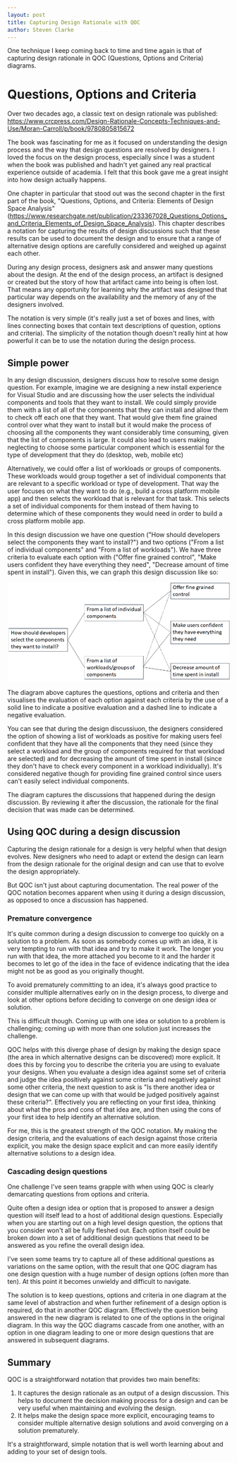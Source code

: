 ```yaml
---
layout: post
title: Capturing Design Rationale with QOC
author: Steven Clarke
---
```

One technique I keep coming back to time and time again is that of capturing design rationale in QOC (Questions, Options and Criteria) diagrams.

# Questions, Options and Criteria
Over two decades ago, a classic text on design rationale was published: https://www.crcpress.com/Design-Rationale-Concepts-Techniques-and-Use/Moran-Carroll/p/book/9780805815672

The book was fascinating for me as it focused on understanding the design process and the way that design questions are resolved by designers. I loved the focus on the design process, especially since I was a student when the book was published and hadn't yet gained any real practical experience outside of academia. I felt that this book gave me a great insight into how design actually happens.

One chapter in particular that stood out was the second chapter in the first part of the book, "Questions, Options, and Criteria: Elements of Design Space Analysis" (https://www.researchgate.net/publication/233367028_Questions_Options_and_Criteria_Elements_of_Design_Space_Analysis). This chapter describes a notation for capturing the results of design discussions such that these results can be used to document the design and to ensure that a range of alternative design options are carefully considered and weighed up against each other.

During any design process, designers ask and answer many questions about the design. At the end of the design process, an artifact is designed or created but the story of how that artifact came into being is often lost. That means any opportunity for learning why the artifact was designed that particular way depends on the availability and the memory of any of the designers involved.

The notation is very simple (it's really just a set of boxes and lines, with lines connecting boxes that contain text descriptions of question, options and criteria). The simplicity of the notation though doesn't really hint at how powerful it can be to use the notation during the design process.

## Simple power
In any design discussion, designers discuss how to resolve some design question. For example, imagine we are designing a new install experience for Visual Studio and are discussing how the user selects the individual components and tools that they want to install. We could simply provide them with a list of all of the components that they can install and allow them to check off each one that they want. That would give them fine grained control over what they want to install but it would make the process of choosing all the components they want considerably time consuming, given that the list of components is large. It could also lead to users making neglecting to choose some particular component which is essential for the type of development that they do (desktop, web, mobile etc)

Alternatively, we could offer a list of workloads or groups of components. These workloads would group together a set of individual components that are relevant to a specific workload or type of development. That way the user focuses on what they want to do (e.g., build a cross platform mobile app) and then selects the workload that is relevant for that task. This selects a set of individual components for them instead of them having to determine which of these components they would need in order to build a cross platform mobile app.

In this design discussion we have one question ("How should developers select the components they want to install?") and two options ("From a list of individual components" and "From a list of workloads"). We have three criteria to evaluate each option with ("Offer fine grained control", "Make users confident they have everything they need", "Decrease amount of time spent in install"). Given this, we can graph this design discussion like so:

![Simple QOC diagram](/images/QOC/simple.png) 

The diagram above captures the questions, options and criteria and then visualises the evaluation of each option against each criteria by the use of a solid line to indicate a positive evaluation and a dashed line to indicate a negative evaluation.

You can see that during the design discussiuon, the designers considered the option of showing a list of workloads as positive for making users feel confident that they have all the components that they need (since they select a workload and the group of components required for that workload are selected) and for decreasing the amount of time spent in install (since they don't have to check every component in a workload individually). It's considered negative though for providing fine grained control since users can't easily select individual components.

The diagram captures the discussions that happened during the design discussion. By reviewing it after the discussion, the rationale for the final decision that was made can be determined.

## Using QOC during a design discussion
Capturing the design rationale for a design is very helpful when that design evolves. New designers who need to adapt or extend the design can learn from the design rationale for the original design and can use that to evolve the design appropriately.

But QOC isn't just about capturing documentation. The real power of the QOC notation becomes apparent when using it during a design discussion, as opposed to once a discussion has happened.

### Premature convergence
It's quite common during a design discussion to converge too quickly on a solution to a problem. As soon as somebody comes up with an idea, it is very tempting to run with that idea and try to make it work. The longer you run with that idea, the more attached you become to it and the harder it becomes to let go of the idea in the face of evidence indicating that the idea might not be as good as you originally thought.

To avoid prematurely committing to an idea, it's always good practice to consider multiple alternatives early on in the design process, to diverge and look at other options before deciding to converge on one design idea or solution.

This is difficult though. Coming up with one idea or solution to a problem is challenging; coming up with more than one solution just increases the challenge.

QOC helps with this diverge phase of design by making the design space (the area in which alternative designs can be discovered) more explicit. It does this by forcing you to describe the criteria you are using to evaluate your designs. When you evaluate a design idea against some set of criteria and judge the idea positively against some criteria and negatively against some other criteria, the next question to ask is "Is there another idea or design that we can come up with that would be judged positively against these criteria?". Effectively you are reflecting on your first idea, thinking about what the pros and cons of that idea are, and then using the cons of your first idea to help identify an alternative solution.

For me, this is the greatest strength of the QOC notation. My making the design criteria, and the evaluations of each design against those criteria explicit, you make the design space explicit and can more easily identify alternative solutions to a design idea.

### Cascading design questions
One challenge I've seen teams grapple with when using QOC is clearly demarcating questions from options and criteria.

Quite often a design idea or option that is proposed to answer a design question will itself lead to a host of additional design questions. Especially when you are starting out on a high level design question, the options that you consider won't all be fully fleshed out. Each option itself could be broken down into a set of additional design questions that need to be answered as you refine the overall design idea.

I've seen some teams try to capture all of these additional questions as variations on the same option, with the result that one QOC diagram has one design question with a huge number of design options (often more than ten). At this point it becomes unwieldy and difficult to navigate.

The solution is to keep questions, options and criteria in one diagram at the same level of abstraction and when further refinement of a design option is required, do that in another QOC diagram. Effectively the question being answered in the new diagram is related to one of the options in the original diagram. In this way the QOC diagrams cascade from one another, with an option in one diagram leading to one or more design questions that are answered in subsequent diagrams.

## Summary
QOC is a straightforward notation that provides two main benefits:

1. It captures the design rationale as an output of a design discussion. This helps to document the decision making process for a design and can be very useful when maintaining and evolving the design.
2. It helps make the design space more explicit, encouraging teams to consider multiple alternative design solutions and avoid converging on a solution prematurely.

It's a straightforward, simple notation that is well worth learning about and adding to your set of design tools.